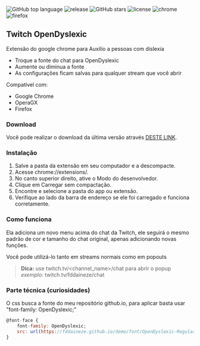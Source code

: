 ![GitHub top language](https://img.shields.io/github/languages/top/fddaineze/twitch-open-dyslexic?color=green)
![release](https://badgen.net/github/release/fddaineze/twitch-open-dyslexic?color=green)
![GitHub stars](https://img.shields.io/github/stars/fddaineze/twitch-open-dyslexic.svg)
![license](https://badgen.net/github/license/fddaineze/twitch-open-dyslexic)
![chrome](https://badgen.net/badge/icon/chrome?icon=chrome&label)
![firefox](https://badgen.net/badge/icon/firefox?icon=firefox&label)
<!-- ![last commit](https://badgen.net/github/last-commit/fddaineze/twitch-open-dyslexic) -->
<!-- ![commits](https://badgen.net/github/commits/fddaineze/twitch-open-dyslexic) -->

## Twitch OpenDyslexic 

Extensão do google chrome para Auxilio a pessoas com dislexia
- Troque a fonte do chat para OpenDyslexic
- Aumente ou diminua a fonte
- As configurações ficam salvas para qualquer stream que você abrir

Compatível com:
- Google Chrome
- OperaGX
- Firefox

### Download

Você pode realizar o download da última versão através [DESTE LINK](https://github.com/fddaineze/twitch-open-dyslexic/releases).

### Instalação

1. Salve a pasta da extensão em seu computador e a descompacte.
2. Acesse chrome://extensions/.
3. No canto superior direito, ative o Modo do desenvolvedor.
4. Clique em Carregar sem compactação.
5. Encontre e selecione a pasta do app ou extensão.
6. Verifique ao lado da barra de endereço se ele foi carregado e funciona corretamente.

### Como funciona

Ela adiciona um novo menu acima do chat da Twitch, ele seguirá o mesmo padrão de cor e tamanho do chat original, apenas adicionando novas funções.

Você pode utilizá-lo tanto em streams normais como em popouts

> **Dica:** use twitch.tv/<channel_name>/chat para abrir o popup
> *exemplo:* twitch.tv/fddaineze/chat

### Parte técnica (curiosidades)
O css busca a fonte do meu repositório github.io, para aplicar basta usar "font-family: OpenDyslexic;"
```js
@font-face {
    font-family: OpenDyslexic;
    src: url(https://fddaineze.github.io/demo/font/OpenDyslexic-Regular.woff2);
}
```
